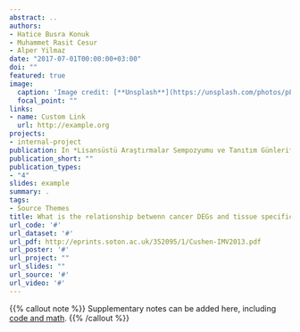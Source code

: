 ```yaml
---
abstract: ..
authors:
- Hatice Busra Konuk
- Muhammet Rasit Cesur 
- Alper Yilmaz
date: "2017-07-01T00:00:00+03:00"
doi: ""
featured: true
image:
  caption: 'Image credit: [**Unsplash**](https://unsplash.com/photos/pLCdAaMFLTE)'
  focal_point: ""
links:
- name: Custom Link
  url: http://example.org
projects:
- internal-project
publication: In *Lisansüstü Araştırmalar Sempozyumu ve Tanıtım Günleri*
publication_short: ""
publication_types:
- "4"
slides: example
summary: .
tags:
- Source Themes
title: What is the relationship betwenn cancer DEGs and tissue specific genes
url_code: '#'
url_dataset: '#'
url_pdf: http://eprints.soton.ac.uk/352095/1/Cushen-IMV2013.pdf
url_poster: '#'
url_project: ""
url_slides: ""
url_source: '#'
url_video: '#'
---
```


{{% callout note %}}
Supplementary notes can be added here, including [code and math](https://sourcethemes.com/academic/docs/writing-markdown-latex/).
{{% /callout %}}
